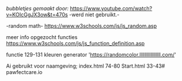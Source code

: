*bubbletjes gemaakt door:*
https://www.youtube.com/watch?v=KOIcGgJX3ow&t=470s
-werd niet gebruikt.-


-random math-
https://www.w3schools.com/js/js_random.asp


meer info opgezocht functies
https://www.w3schools.com/js/js_function_definition.asp

functie 129-131 kleuren generator 'https://randomcolor.lllllllllllllllll.com/'




Ai gebruikt voor naamgeving;
index.html 74-80
Start.html 33-43# pawfectcare.io

